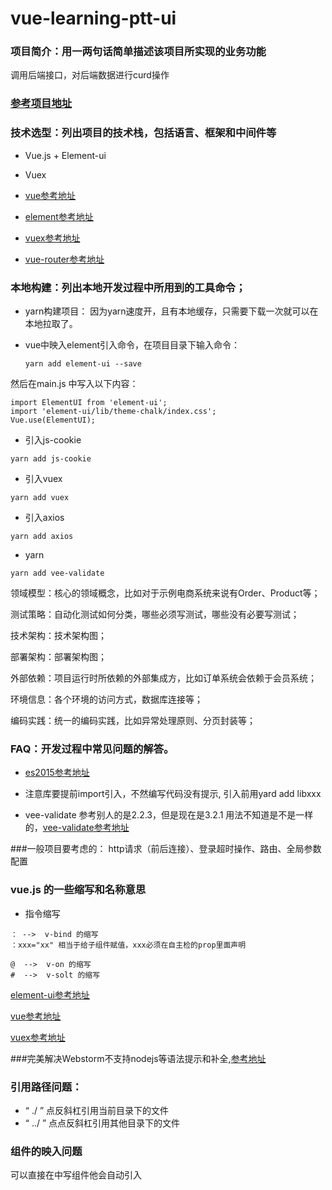 # vue-learning-ptt-ui

### 项目简介：用一两句话简单描述该项目所实现的业务功能
调用后端接口，对后端数据进行curd操作

### [参考项目地址](https://github.com/ggwork/book.git)

### 技术选型：列出项目的技术栈，包括语言、框架和中间件等
* Vue.js + Element-ui
* Vuex 

* [vue参考地址](https://cn.vuejs.org/v2/api)
* [element参考地址](https://element.eleme.cn/#/zh-CN/component/installation)
* [vuex参考地址](https://vuex.vuejs.org/zh/guide/)
* [vue-router参考地址](https://router.vuejs.org/) 

### 本地构建：列出本地开发过程中所用到的工具命令；
* yarn构建项目：
因为yarn速度开，且有本地缓存，只需要下载一次就可以在本地拉取了。

* vue中映入element引入命令，在项目目录下输入命令：
  ~~~~
  yarn add element-ui --save
  ~~~~
然后在main.js 中写入以下内容：
  ~~~~
  import ElementUI from 'element-ui';
  import 'element-ui/lib/theme-chalk/index.css';
  Vue.use(ElementUI);
  ~~~~
  
* 引入js-cookie
~~~~
yarn add js-cookie
~~~~

* 引入vuex
~~~~
yarn add vuex
~~~~

* 引入axios
~~~~
yarn add axios
~~~~

* yarn

```
yarn add vee-validate
```




领域模型：核心的领域概念，比如对于示例电商系统来说有Order、Product等；

测试策略：自动化测试如何分类，哪些必须写测试，哪些没有必要写测试；

技术架构：技术架构图；

部署架构：部署架构图；

外部依赖：项目运行时所依赖的外部集成方，比如订单系统会依赖于会员系统；

环境信息：各个环境的访问方式，数据库连接等；

编码实践：统一的编码实践，比如异常处理原则、分页封装等；

### FAQ：开发过程中常见问题的解答。

* [es2015参考地址](https://babeljs.io/docs/en/learn)

* 注意库要提前import引入，不然编写代码没有提示, 引入前用yard add libxxx  

* vee-validate 参考别人的是2.2.3，但是现在是3.2.1  用法不知道是不是一样的，[vee-validate参考地址](https://logaretm.github.io/vee-validate/overview.html)

###一般项目要考虑的：
http请求（前后连接）、登录超时操作、路由、全局参数配置

### vue.js 的一些缩写和名称意思

* 指令缩写
````
： -->  v-bind 的缩写
：xxx="xx" 相当于给子组件赋值，xxx必须在自主检的prop里面声明

@  -->  v-on 的缩写
#  -->  v-solt 的缩写
````

[element-ui参考地址](https://element.eleme.cn/#/zh-CN/component/installation)

[vue参考地址](https://cn.vuejs.org/v2/api)

[vuex参考地址](https://vuex.vuejs.org/zh/guide/)

###完美解决Webstorm不支持nodejs等语法提示和补全,[参考地址](https://blog.csdn.net/Dobility/article/details/87563057)

### 引用路径问题：
* “ ./ ”  点反斜杠引用当前目录下的文件
* “ ../ ” 点点反斜杠引用其他目录下的文件

### 组件的映入问题
可以直接在<templete>中写组件他会自动引入
